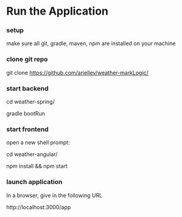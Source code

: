 # Run the Application

### setup
make sure all git, gradle, maven, npm are installed on your machine

### clone git repo
git clone https://github.com/ariellev/weather-markLogic/


### start backend
cd weather-spring/

gradle bootRun

### start frontend 
open a new shell prompt:

cd weather-angular/

npm install && npm start

### launch application
In a browser, give in the following URL 

http://localhost:3000/app
